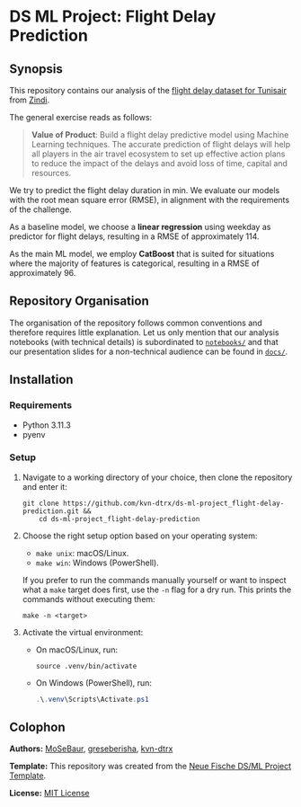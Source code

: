# DS ML Project: Flight Delay Prediction

## Synopsis

This repository contains our analysis of the [flight delay dataset for Tunisair](https://zindi.africa/competitions/flight-delay-prediction-challenge) from [Zindi](https://zindi.africa).

The general exercise reads as follows:

> **Value of Product**: Build a flight delay predictive model using Machine Learning techniques. The accurate prediction of flight delays will help all players in the air travel ecosystem to set up effective action plans to reduce the impact of the delays and avoid loss of time, capital and resources.

We try to predict the flight delay duration in $\mathrm{min}$. We evaluate our models with the root mean square error ($\mathrm{RMSE}$), in alignment with the requirements of the challenge.

As a baseline model, we choose a **linear regression** using weekday as predictor for flight delays, resulting in a $\mathrm{RMSE}$ of approximately $114$.

As the main ML model, we employ **CatBoost** that is suited for situations where the majority of features is categorical, resulting in a $\mathrm{RMSE}$ of approximately $96$.

<!-- 
NOTE: Correct LaTeX usage here would be `\operatorname` instead of `\mathrm`. 
But GitHub cannot render the former macro.
-->

## Repository Organisation

The organisation of the repository follows common conventions and therefore requires little explanation. Let us only mention that our analysis notebooks (with technical details) is subordinated to [`notebooks/`](./notebooks/) and that our presentation slides for a non-technical audience can be found in [`docs/`](./docs/).

## Installation

### Requirements

- Python 3.11.3
- pyenv

### Setup

1. Navigate to a working directory of your choice, then clone the repository and enter it:

   ``` shell
   git clone https://github.com/kvn-dtrx/ds-ml-project_flight-delay-prediction.git &&
       cd ds-ml-project_flight-delay-prediction
   ```

2. Choose the right setup option based on your operating system:

   - `make unix`: macOS/Linux.
   - `make win`: Windows (PowerShell).

   If you prefer to run the commands manually yourself or want to inspect what a `make` target does first, use the `-n` flag for a dry run. This prints the commands without executing them:

   ``` shell
   make -n <target>
   ```

3. Activate the virtual environment:

   - On macOS/Linux, run:

     ```shell
     source .venv/bin/activate
     ```

   - On Windows (PowerShell), run:

     ``` powershell
     .\.venv\Scripts\Activate.ps1
     ```

## Colophon

**Authors:** [MoSeBaur](https://github.com/MoSeBaur), [greseberisha](https://github.com/greseberisha), [kvn-dtrx](https://github.com/kvn-dtrx)

**Template:** This repository was created from the [Neue Fische DS/ML Project Template](https://github.com/neuefische/ds-ml-project-template).

**License:** [MIT License](license.txt)
